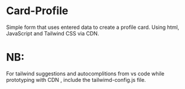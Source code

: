 # Card-Profile
Simple form that uses entered data to create a profile card.
Using html, JavaScript and  Tailwind CSS via CDN.

# NB:
For tailwind suggestions and autocomplitions from vs code while prototyping with CDN , include the tailwimd-config.js file. 
